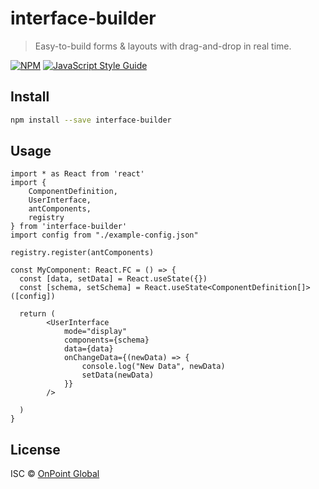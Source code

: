# interface-builder

> Easy-to-build forms & layouts with drag-and-drop in real time.

[![NPM](https://img.shields.io/npm/v/interface-builder.svg)](https://www.npmjs.com/package/interface-builder) [![JavaScript Style Guide](https://img.shields.io/badge/code_style-standard-brightgreen.svg)](https://standardjs.com)

## Install

```bash
npm install --save interface-builder
```

## Usage

```tsx
import * as React from 'react'
import { 
    ComponentDefinition, 
    UserInterface, 
    antComponents, 
    registry 
} from 'interface-builder'
import config from "./example-config.json"

registry.register(antComponents)

const MyComponent: React.FC = () => {
  const [data, setData] = React.useState({})
  const [schema, setSchema] = React.useState<ComponentDefinition[]>([config])

  return (
        <UserInterface
            mode="display"
            components={schema}
            data={data}
            onChangeData={(newData) => {
                console.log("New Data", newData)
                setData(newData)
            }}
        />

  )
}
```

## License

ISC © [OnPoint Global](https://onpointglobal.com/)
